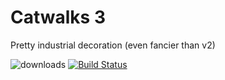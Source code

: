 # Catwalks 3
Pretty industrial decoration (even fancier than v2)

![downloads](http://cf.way2muchnoise.eu/catwalks-3.svg) [![Build Status](https://travis-ci.org/thecodewarrior/Catwalks3.svg?branch=master)](https://travis-ci.org/thecodewarrior/Catwalks3)
